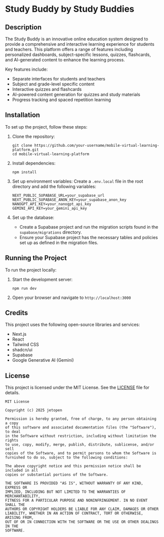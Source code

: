 # Study Buddy by Study Buddies

## Description

The Study Buddy is an innovative online education system designed to provide a comprehensive and interactive learning experience for students and teachers. This platform offers a range of features including personalized dashboards, subject-specific lessons, quizzes, flashcards, and AI-generated content to enhance the learning process.

Key features include:
- Separate interfaces for students and teachers
- Subject and grade-level specific content
- Interactive quizzes and flashcards
- AI-powered content generation for quizzes and study materials
- Progress tracking and spaced repetition learning

## Installation

To set up the project, follow these steps:

1. Clone the repository:
   ```
   git clone https://github.com/your-username/mobile-virtual-learning-platform.git
   cd mobile-virtual-learning-platform
   ```

2. Install dependencies:
   ```
   npm install
   ```

3. Set up environment variables:
   Create a `.env.local` file in the root directory and add the following variables:
   ```
   NEXT_PUBLIC_SUPABASE_URL=your_supabase_url
   NEXT_PUBLIC_SUPABASE_ANON_KEY=your_supabase_anon_key
   NANOGPT_API_KEY=your_nanogpt_api_key
   GEMINI_API_KEY=your_gemini_api_key
   ```

4. Set up the database:
   - Create a Supabase project and run the migration scripts found in the `supabase/migrations` directory.
   - Ensure your Supabase project has the necessary tables and policies set up as defined in the migration files.

## Running the Project

To run the project locally:

1. Start the development server:
   ```
   npm run dev
   ```

2. Open your browser and navigate to `http://localhost:3000`

## Credits

This project uses the following open-source libraries and services:

- Next.js
- React
- Tailwind CSS
- shadcn/ui
- Supabase
- Google Generative AI (Gemini)

## License

This project is licensed under the MIT License. See the [LICENSE](LICENSE) file for details.

```
MIT License

Copyright (c) 2025 jetopen

Permission is hereby granted, free of charge, to any person obtaining a copy
of this software and associated documentation files (the "Software"), to deal
in the Software without restriction, including without limitation the rights
to use, copy, modify, merge, publish, distribute, sublicense, and/or sell
copies of the Software, and to permit persons to whom the Software is
furnished to do so, subject to the following conditions:

The above copyright notice and this permission notice shall be included in all
copies or substantial portions of the Software.

THE SOFTWARE IS PROVIDED "AS IS", WITHOUT WARRANTY OF ANY KIND, EXPRESS OR
IMPLIED, INCLUDING BUT NOT LIMITED TO THE WARRANTIES OF MERCHANTABILITY,
FITNESS FOR A PARTICULAR PURPOSE AND NONINFRINGEMENT. IN NO EVENT SHALL THE
AUTHORS OR COPYRIGHT HOLDERS BE LIABLE FOR ANY CLAIM, DAMAGES OR OTHER
LIABILITY, WHETHER IN AN ACTION OF CONTRACT, TORT OR OTHERWISE, ARISING FROM,
OUT OF OR IN CONNECTION WITH THE SOFTWARE OR THE USE OR OTHER DEALINGS IN THE
SOFTWARE.
```

